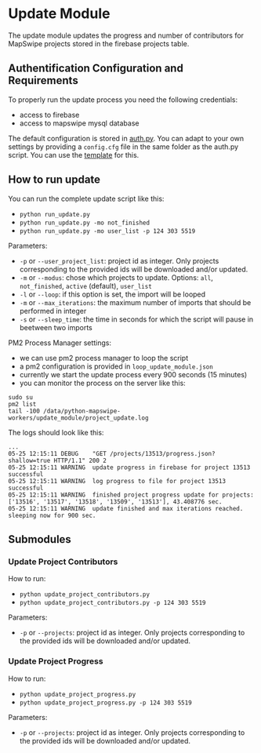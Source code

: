 # Update Module

The update module updates the progress and number of contributors for MapSwipe projects stored in the firebase projects table.

## Authentification Configuration and Requirements
To properly run the update process you need the following credentials:
* access to firebase
* access to mapswipe mysql database

The default configuration is stored in [auth.py](../cfg/auth.py). You can adapt to your own settings by providing a `config.cfg` file in the same folder as the auth.py script. You can use the [template](../cfg/your_config_file.cfg) for this.

## How to run update
You can run the complete update script like this:
* `python run_update.py`
* `python run_update.py -mo not_finished`
* `python run_update.py -mo user_list -p 124 303 5519`

Parameters:
* `-p` or `--user_project_list`: project id as integer. Only projects corresponding to the provided ids will be downloaded and/or updated.
* `-m` or `--modus`: chose which projects to update. Options: `all`, `not_finished`, `active` (default), `user_list`
* `-l` or `--loop`: if this option is set, the import will be looped
* `-m` or `--max_iterations`: the maximum number of imports that should be performed in integer
* `-s` or `--sleep_time`: the time in seconds for which the script will pause in beetween two imports

PM2 Process Manager settings:
* we can use pm2 process manager to loop the script
* a pm2 configuration is provided in `loop_update_module.json`
* currently we start the update process every 900 seconds (15 minutes)
* you can monitor the process on the server like this:
```
sudo su
pm2 list
tail -100 /data/python-mapswipe-workers/update_module/project_update.log
```

The logs should look like this:
```
...
05-25 12:15:11 DEBUG    "GET /projects/13513/progress.json?shallow=true HTTP/1.1" 200 2
05-25 12:15:11 WARNING  update progress in firebase for project 13513 successful
05-25 12:15:11 WARNING  log progress to file for project 13513 successful
05-25 12:15:11 WARNING  finished project progress update for projects: ['13516', '13517', '13518', '13509', '13513'], 43.408776 sec.
05-25 12:15:11 WARNING  update finished and max iterations reached. sleeping now for 900 sec.
```

## Submodules
### Update Project Contributors
How to run:
* `python update_project_contributors.py`
* `python update_project_contributors.py -p 124 303 5519`

Parameters:
* `-p` or `--projects`: project id as integer. Only projects corresponding to the provided ids will be downloaded and/or updated.

### Update Project Progress
How to run:
* `python update_project_progress.py`
* `python update_project_progress.py -p 124 303 5519`

Parameters:
* `-p` or `--projects`: project id as integer. Only projects corresponding to the provided ids will be downloaded and/or updated.
